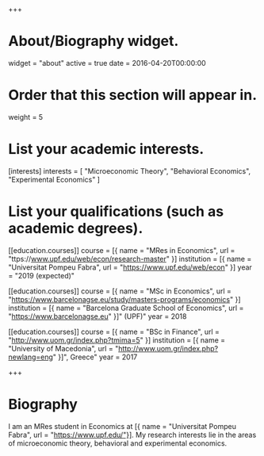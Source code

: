 +++
# About/Biography widget.
widget = "about"
active = true
date = 2016-04-20T00:00:00

# Order that this section will appear in.
weight = 5

# List your academic interests.
[interests]
  interests = [
    "Microeconomic Theory",
    "Behavioral Economics",
    "Experimental Economics"
  ]

# List your qualifications (such as academic degrees).
[[education.courses]]
  course = [{ name = "MRes in Economics", url = "ttps://www.upf.edu/web/econ/research-master" }]
  institution = [{ name = "Universitat Pompeu Fabra", url = "https://www.upf.edu/web/econ" }]
  year = "2019 (expected)"

[[education.courses]]
  course = [{ name = "MSc in Economics", url = "https://www.barcelonagse.eu/study/masters-programs/economics" }] 
  institution = [{ name = "Barcelona Graduate School of Economics", url = "https://www.barcelonagse.eu" }]" (UPF)"
  year = 2018

[[education.courses]]
  course = [{ name = "BSc in Finance", url = "http://www.uom.gr/index.php?tmima=5" }]
  institution = [{ name = "University of Macedonia", url = "http://www.uom.gr/index.php?newlang=eng" }]", Greece"
  year = 2017
 
+++

# Biography
I am an MRes student in Economics at [{ name = "Universitat Pompeu Fabra", url = "https://www.upf.edu/"}]. My research interests lie in the areas of microeconomic theory, behavioral and experimental economics.
